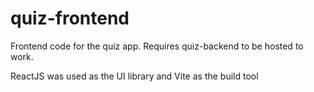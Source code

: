 # quiz-frontend

Frontend code for the quiz app. Requires quiz-backend to be hosted to work.

ReactJS was used as the UI library and Vite as the build tool
